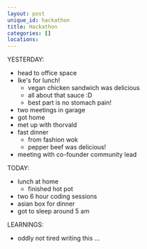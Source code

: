 ```yaml
---
layout: post
unique_id: hackathon
title: Hackathon
categories: []
locations: 
---
```


YESTERDAY:
* head to office space
* Ike's for lunch!
  * vegan chicken sandwich was delicious
  * all about that sauce :D
  * best part is no stomach pain!
* two meetings in garage
* got home
* met up with thorvald
* fast dinner
  * from fashion wok
  * pepper beef was delicious!
* meeting with co-founder community lead

TODAY:
* lunch at home
  * finished hot pot
* two 6 hour coding sessions
* asian box for dinner
* got to sleep around 5 am

LEARNINGS:
* oddly not tired writing this ...
